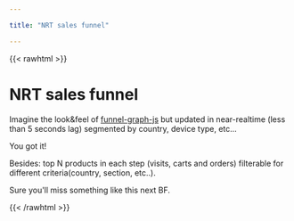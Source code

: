 ```yaml
---

title: "NRT sales funnel"

---
```

{{< rawhtml >}}
            <h1>NRT sales funnel</h1>
            <div class=body>
		<p>Imagine the look&feel of <a href="https://github.com/greghub/funnel-graph-js">funnel-graph-js</a> but updated in near-realtime (less than 5 seconds lag) segmented by country, device type, etc...</p>
		<p>You got it!</p>
		<p>Besides: top N products in each step (visits, carts and orders) filterable for different criteria(country, section, etc..).</p>
		<p>Sure you'll miss something like this next BF.</p>
            </div>
            <div class=breaker></div>
            <div class=pad2y>
            </div>
{{< /rawhtml >}}        
